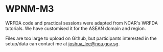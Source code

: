 # WPNM-M3

WRFDA code and practical sessions were adapted from NCAR's WRFDA tutorials. We have customised it for the ASEAN domain and region.

Files are too large to upload on Github, but participants interested in the setup/data can contact me at joshua_lee@nea.gov.sg.
